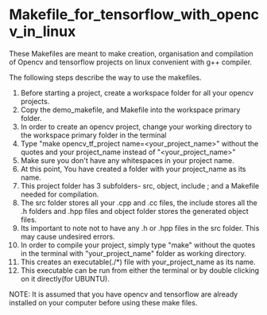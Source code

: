 # Makefile_for_tensorflow_with_opencv_in_linux
These Makefiles are meant to make creation, organisation and compilation of Opencv and tensorflow projects on linux convenient with g++ compiler.

The following steps describe the way to use the makefiles.

1.  Before starting a project, create a workspace folder for all your opencv projects.
2.  Copy the demo_makefile, and Makefile into the workspace primary folder.
3.  In order to create an opencv project, change your working directory to the workspace primary folder in the terminal
4.  Type "make opencv_tf_project name=<your_project_name>" without the quotes and your project_name instead of  "<your_project_name>"
5.  Make sure you don't have any whitespaces in your project name.
6.  At this point, You have created a folder with your project_name as its name.
7.  This project folder has 3 subfolders- src, object, include ; and a Makefile needed for compilation.
8.  The src folder stores all your .cpp and .cc files, the include stores all the .h folders and .hpp files and object folder stores the generated object files.
9.  Its important to note not to have any .h or .hpp files in the src folder. This may cause undesired errors.
10. In order to compile your project, simply type "make" without the quotes in the terminal with "your_project_name" folder as working directory.
11. This creates an executable(./*) file with your_project_name as its name.
12. This executable can be run from either the terminal or by double clicking on it directly(for UBUNTU).


NOTE: It is assumed that you have opencv and tensorflow are already installed on your computer before using these make files.
